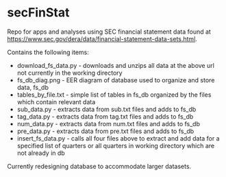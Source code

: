 # secFinStat
Repo for apps and analyses using SEC financial statement data found at 
https://www.sec.gov/dera/data/financial-statement-data-sets.html.

Contains the following items: 

*	download_fs_data.py - downloads and unzips all data at the above url not currently in the working directory
*	fs_db_diag.png - EER diagram of database used to organize and store data, fs_db
*	tables_by_file.txt - simple list of tables in fs_db organized by the files which contain relevant data
*	sub_data.py - extracts data from sub.txt files and adds to fs_db
*	tag_data.py - extracts data from tag.txt files and adds to fs_db
*	num_data.py - extracts data from num.txt files and adds to fs_db
*	pre_data.py - extracts data from pre.txt files and adds to fs_db
*	insert_fs_data.py - calls all four files above to extract and add data for a specified list of quarters or all quarters 
in working directory which are not already in db

Currently redesigning database to accommodate larger datasets.
